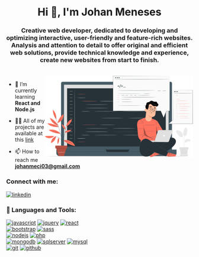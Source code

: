 <h1 align="center">Hi 👋, I'm Johan Meneses</h1>
<h3 align="center">Creative web developer, dedicated to developing and optimizing interactive, user-friendly and 
feature-rich websites. Analysis and attention to detail to offer original and efficient web solutions, 
provide technical knowledge and experience, create new websites from start to finish.</h3>
<br>
<img align="right" alt="Coding" width="400" src="/github_profile_img2.svg" />

- 🌱 I’m currently learning **React and Node.js**

- 👨‍💻 All of my projects are available at this [link](https://wdev-portfolio.netlify.app/)

- 📫 How to reach me **johanmeci03@gmail.com**

<h3 align="left">Connect with me:</h3>
<p align="left">
<a href="https://linkedin.com/in/johan-meneses" target="blank"><img src="https://img.shields.io/badge/linkedin-0A66C2.svg?style=for-the-badge&logo=linkedin&logoColor=0A66C2&labelColor=ffffff" alt="linkedin"></a>
</p>

### 💼 Languages and Tools:
<p align="left"> 
    <a href="https://developer.mozilla.org/en-US/docs/Web/JavaScript"><img src="https://img.shields.io/badge/JS-f5f542.svg?style=for-the-badge&logo=javascript&logoColor=f5f542&labelColor=ffffff" alt="javascript"></a>
    <a href="https://jquery.com"><img src="https://img.shields.io/badge/jquery-0769AD.svg?style=for-the-badge&logo=jquery&logoColor=0769AD&labelColor=ffffff" alt="jquery"></a>
    <a href="https://reactjs.org/"><img src="https://img.shields.io/badge/react-61DAFB.svg?style=for-the-badge&logo=react&logoColor=61DAFB&labelColor=ffffff" alt="react"></a>
    <br>
    <a href="https://getbootstrap.com"><img src="https://img.shields.io/badge/bootstrap-7952B3.svg?style=for-the-badge&logo=bootstrap&logoColor=7952B3&labelColor=ffffff" alt="bootstrap"></a>
    <a href="https://sass-lang.com"><img src="https://img.shields.io/badge/sass-CC6699.svg?style=for-the-badge&logo=sass&logoColor=CC6699&labelColor=ffffff" alt="sass"></a>
    <br>
    <a href="https://nodejs.org"><img src="https://img.shields.io/badge/nodejs-339933.svg?style=for-the-badge&logo=nodedotjs&logoColor=339933&labelColor=ffffff" alt="nodejs"></a>
    <a href="https://www.php.net"><img src="https://img.shields.io/badge/php-777BB4.svg?style=for-the-badge&logo=php&logoColor=777BB4&labelColor=ffffff" alt="php"></a>
    <br>
    <a href="https://www.mongodb.com/"><img src="https://img.shields.io/badge/mongodb-47A248.svg?style=for-the-badge&logo=mongodb&logoColor=47A248&labelColor=ffffff" alt="mongodb"></a>
    <a href="https://www.microsoft.com/en-us/sql-server"><img src="https://img.shields.io/badge/sqlserver-CC2927.svg?style=for-the-badge&logo=microsoftsqlserver&logoColor=CC2927&labelColor=ffffff" alt="sqlserver"></a>
    <a href="https://www.mysql.com/"><img src="https://img.shields.io/badge/mysql-4479A1.svg?style=for-the-badge&logo=mysql&logoColor=4479A1&labelColor=ffffff" alt="mysql"></a>
    <br>
    <a href="https://git-scm.com/"><img src="https://img.shields.io/badge/git-F05032.svg?style=for-the-badge&logo=git&logoColor=F05032&labelColor=ffffff" alt="git"></a>
    <a href="https://github.com/johanmeci"><img src="https://img.shields.io/badge/github-black.svg?style=for-the-badge&logo=github&logoColor=black&labelColor=ffffff" alt="github"></a>
</p>
